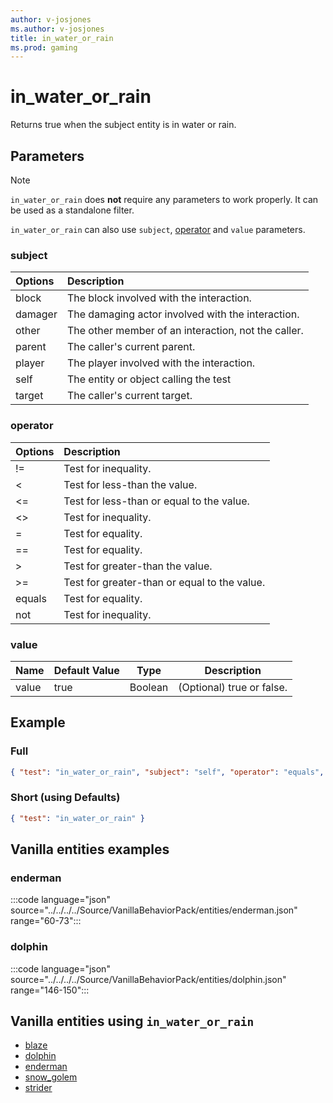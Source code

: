 ```yaml
---
author: v-josjones
ms.author: v-josjones
title: in_water_or_rain
ms.prod: gaming
---
```


# in_water_or_rain

Returns true when the subject entity is in water or rain.

## Parameters

> [!Note]
> `in_water_or_rain` does **not** require any parameters to work properly. It can be used as a standalone filter.
>
> `in_water_or_rain` can also use `subject`, [operator](../Definitions/NestedTables/operator.md) and `value` parameters.

### subject

| Options| Description |
|:-----------|:-----------|
| block| The block involved with the interaction. |
| damager| The damaging actor involved with the interaction. |
| other| The other member of an interaction, not the caller. |
| parent| The caller's current parent. |
| player| The player involved with the interaction. |
| self| The entity or object calling the test |
| target| The caller's current target. |

### operator

| Options| Description |
|:-----------|:-----------|
| !=| Test for inequality. |
| <| Test for less-than the value. |
| <=| Test for less-than or equal to the value. |
| <>| Test for inequality. |
| =| Test for equality. |
| ==| Test for equality. |
| >| Test for greater-than the value. |
| >=| Test for greater-than or equal to the value. |
| equals| Test for equality. |
| not| Test for inequality. |

### value

|Name |Default Value  |Type  |Description  |
|---------|---------|---------|---------|
|value |true |Boolean |(Optional) true or false. |

## Example

### Full

```json
{ "test": "in_water_or_rain", "subject": "self", "operator": "equals", "value": "true" }
```

### Short (using Defaults)

```json
{ "test": "in_water_or_rain" }
```

## Vanilla entities examples

### enderman

:::code language="json" source="../../../../Source/VanillaBehaviorPack/entities/enderman.json" range="60-73":::

### dolphin

:::code language="json" source="../../../../Source/VanillaBehaviorPack/entities/dolphin.json" range="146-150":::

## Vanilla entities using `in_water_or_rain`

- [blaze](../../../../Source/VanillaBehaviorPack_Snippets/entities/blaze.md)
- [dolphin](../../../../Source/VanillaBehaviorPack_Snippets/entities/dolphin.md)
- [enderman](../../../../Source/VanillaBehaviorPack_Snippets/entities/enderman.md)
- [snow_golem](../../../../Source/VanillaBehaviorPack_Snippets/entities/snow_golem.md)
- [strider](../../../../Source/VanillaBehaviorPack_Snippets/entities/strider.md)
